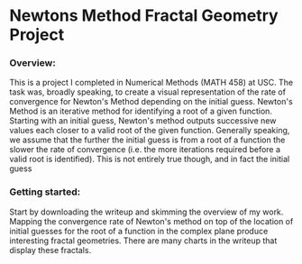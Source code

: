 # Newtons Method Fractal Geometry Project

### Overview:
This is a project I completed in Numerical Methods (MATH 458) at USC. The task was, broadly speaking, to create a visual representation of the rate of convergence for Newton's Method depending on the initial guess. Newton's Method is an iterative method for identifying a root of a given function. Starting with an initial guess, Newton's method outputs successive new values each closer to a valid root of the given function. Generally speaking, we assume that the further the initial guess is from a root of a function the slower the rate of convergence (i.e. the more iterations required before a valid root is identified). This is not entirely true though, and in fact the initial guess 

### Getting started:
Start by downloading the writeup and skimming the overview of my work. Mapping the convergence rate of Newton's method on top of the location of initial guesses for the root of a function in the complex plane produce interesting fractal geometries. There are many charts in the writeup that display these fractals.
